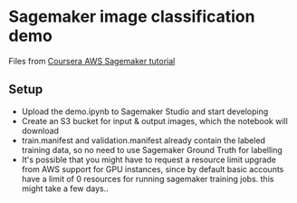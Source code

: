 # Sagemaker image classification demo

Files from [Coursera AWS Sagemaker tutorial](https://www.coursera.org/learn/aws-machine-learning/lecture/lfa8u/amazon-sagemaker-object-detection-on-images-labeled-with-ground-truth)

## Setup

- Upload the demo.ipynb to Sagemaker Studio and start developing
- Create an S3 bucket for input & output images, which the notebook will download
- train.manifest and validation.manifest already contain the labeled training data, so no need to use Sagemaker Ground Truth for labelling
- It's possible that you might have to request a resource limit upgrade from AWS support for GPU instances, since by default basic accounts have a limit of 0 resources for running sagemaker training jobs. this might take a few days..
